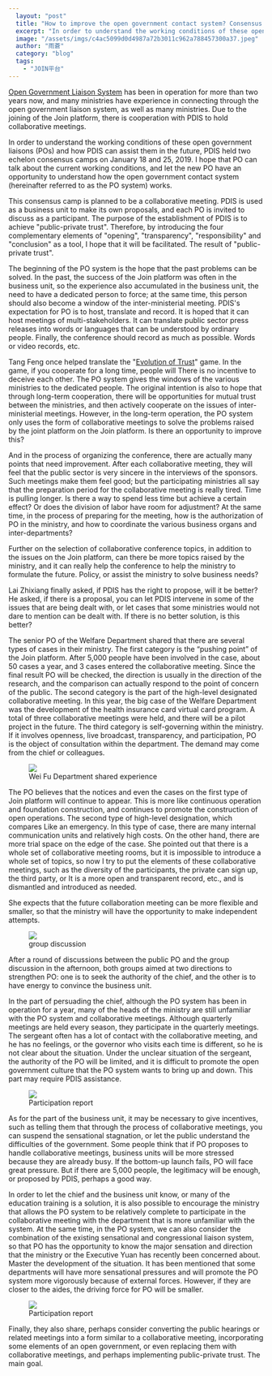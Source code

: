 ```yaml
---
  layout: "post"
  title: "How to improve the open government contact system? Consensus camp discussion possible solution"
  excerpt: "In order to understand the working conditions of these open government liaisons and how PDIS should assist them in the future, PDIS held two echelon consensus camps on January 18 and 25, 2019, hoping to let PO talk about the current working conditions. It also gives the new PO an opportunity to understand how the Open Government Liaison System (hereinafter referred to as the PO System) works. Participants suggested that striving for the authority of the chief executive and convincing the business unit's energy is the direction for improving the open government liaison system in the future."
  image: "/assets/imgs/c4ac5099d0d4987a72b3011c962a788457300a37.jpeg"
  author: "雨蒼"
  category: "blog"
  tags: 
    - "JOIN平台"
---
```



[Open Government Liaison System](https://po.pdis.tw) has been in operation for more than two years now, and many ministries have experience in connecting through the open government liaison system, as well as many ministries. Due to the joining of the Join platform, there is cooperation with PDIS to hold collaborative meetings. 

In order to understand the working conditions of these open government liaisons (POs) and how PDIS can assist them in the future, PDIS held two echelon consensus camps on January 18 and 25, 2019. I hope that PO can talk about the current working conditions, and let the new PO have an opportunity to understand how the open government contact system (hereinafter referred to as the PO system) works. 

This consensus camp is planned to be a collaborative meeting. PDIS is used as a business unit to make its own proposals, and each PO is invited to discuss as a participant. The purpose of the establishment of PDIS is to achieve &quot;public-private trust&quot;. Therefore, by introducing the four complementary elements of &quot;opening&quot;, &quot;transparency&quot;, &quot;responsibility&quot; and &quot;conclusion&quot; as a tool, I hope that it will be facilitated. The result of &quot;public-private trust&quot;. 

The beginning of the PO system is the hope that the past problems can be solved. In the past, the success of the Join platform was often in the business unit, so the experience also accumulated in the business unit, the need to have a dedicated person to force; at the same time, this person should also become a window of the inter-ministerial meeting. PDIS&#39;s expectation for PO is to host, translate and record. It is hoped that it can host meetings of multi-stakeholders. It can translate public sector press releases into words or languages that can be understood by ordinary people. Finally, the conference should record as much as possible. Words or video records, etc. 

Tang Feng once helped translate the &quot;[Evolution of Trust](https://audreyt.github.io/trust-zh-tw/)&quot; game. In the game, if you cooperate for a long time, people will There is no incentive to deceive each other. The PO system gives the windows of the various ministries to the dedicated people. The original intention is also to hope that through long-term cooperation, there will be opportunities for mutual trust between the ministries, and then actively cooperate on the issues of inter-ministerial meetings. However, in the long-term operation, the PO system only uses the form of collaborative meetings to solve the problems raised by the joint platform on the Join platform. Is there an opportunity to improve this? 

 And in the process of organizing the conference, there are actually many points that need improvement. After each collaborative meeting, they will feel that the public sector is very sincere in the interviews of the sponsors. Such meetings make them feel good; but the participating ministries all say that the preparation period for the collaborative meeting is really tired. Time is pulling longer. Is there a way to spend less time but achieve a certain effect? Or does the division of labor have room for adjustment? At the same time, in the process of preparing for the meeting, how is the authorization of PO in the ministry, and how to coordinate the various business organs and inter-departments? 

 Further on the selection of collaborative conference topics, in addition to the issues on the Join platform, can there be more topics raised by the ministry, and it can really help the conference to help the ministry to formulate the future. Policy, or assist the ministry to solve business needs? 

Lai Zhixiang finally asked, if PDIS has the right to propose, will it be better? He asked, if there is a proposal, you can let PDIS intervene in some of the issues that are being dealt with, or let cases that some ministries would not dare to mention can be dealt with. If there is no better solution, is this better? 

The senior PO of the Welfare Department shared that there are several types of cases in their ministry. The first category is the “pushing point” of the Join platform. After 5,000 people have been involved in the case, about 50 cases a year, and 3 cases entered the collaborative meeting. Since the final result PO will be checked, the direction is usually in the direction of the research, and the comparison can actually respond to the point of concern of the public. The second category is the part of the high-level designated collaborative meeting. In this year, the big case of the Welfare Department was the development of the health insurance card virtual card program. A total of three collaborative meetings were held, and there will be a pilot project in the future. The third category is self-governing within the ministry. If it involves openness, live broadcast, transparency, and participation, PO is the object of consultation within the department. The demand may come from the chief or colleagues. 

 <figure> 
 <img src="/assets/imgs/51f2ac63b3a4b2de6fce81398f6c6ad264c29786.jpeg"> 
 <figcaption> Wei Fu Department shared experience </figcaption> 
 </figure> 

The PO believes that the notices and even the cases on the first type of Join platform will continue to appear. This is more like continuous operation and foundation construction, and continues to promote the construction of open operations. The second type of high-level designation, which compares Like an emergency. In this type of case, there are many internal communication units and relatively high costs. On the other hand, there are more trial space on the edge of the case. She pointed out that there is a whole set of collaborative meeting rooms, but it is impossible to introduce a whole set of topics, so now I try to put the elements of these collaborative meetings, such as the diversity of the participants, the private can sign up, the third party, or It is a more open and transparent record, etc., and is dismantled and introduced as needed. 

She expects that the future collaboration meeting can be more flexible and smaller, so that the ministry will have the opportunity to make independent attempts. 

 <figure> 
 <img src="/assets/imgs/c4ac5099d0d4987a72b3011c962a788457300a37.jpeg"> 
 <figcaption> group discussion </figcaption> 
 </figure> 

After a round of discussions between the public PO and the group discussion in the afternoon, both groups aimed at two directions to strengthen PO: one is to seek the authority of the chief, and the other is to have energy to convince the business unit. 

In the part of persuading the chief, although the PO system has been in operation for a year, many of the heads of the ministry are still unfamiliar with the PO system and collaborative meetings. Although quarterly meetings are held every season, they participate in the quarterly meetings. The sergeant often has a lot of contact with the collaborative meeting, and he has no feelings, or the governor who visits each time is different, so he is not clear about the situation. Under the unclear situation of the sergeant, the authority of the PO will be limited, and it is difficult to promote the open government culture that the PO system wants to bring up and down. This part may require PDIS assistance. 

 <figure> 
 <img src="/assets/imgs/e2258e4fdbe4201b93b4531e61be9cde9fa9629c.jpeg"> 
 <figcaption> Participation report </figcaption> 
 </figure> 

 As for the part of the business unit, it may be necessary to give incentives, such as telling them that through the process of collaborative meetings, you can suspend the sensational stagnation, or let the public understand the difficulties of the government. Some people think that if PO proposes to handle collaborative meetings, business units will be more stressed because they are already busy. If the bottom-up launch fails, PO will face great pressure. But if there are 5,000 people, the legitimacy will be enough, or proposed by PDIS, perhaps a good way. 

In order to let the chief and the business unit know, or many of the education training is a solution, it is also possible to encourage the ministry that allows the PO system to be relatively complete to participate in the collaborative meeting with the department that is more unfamiliar with the system. At the same time, in the PO system, we can also consider the combination of the existing sensational and congressional liaison system, so that PO has the opportunity to know the major sensation and direction that the ministry or the Executive Yuan has recently been concerned about. Master the development of the situation. It has been mentioned that some departments will have more sensational pressures and will promote the PO system more vigorously because of external forces. However, if they are closer to the aides, the driving force for PO will be smaller. 

 <figure> 
 <img src="/assets/imgs/10b2907ef4bc2eaec8deb0f2fea4e98402ac357e.jpeg"> 
 <figcaption> Participation report </figcaption> 
 </figure> Finally, they also share, perhaps consider converting the public hearings or related meetings into a form similar to a collaborative meeting, incorporating some elements of an open government, or even replacing them with collaborative meetings, and perhaps implementing public-private trust. The main goal. 
